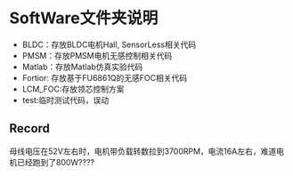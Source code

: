 # SoftWare文件夹说明

* BLDC：存放BLDC电机Hall, SensorLess相关代码
* PMSM：存放PMSM电机无感控制相关代码
* Matlab：存放Matlab仿真实验代码
* Fortior: 存放基于FU6861Q的无感FOC相关代码
* LCM_FOC:存放领芯控制方案
* test:临时测试代码，误动





## Record

母线电压在52V左右时，电机带负载转数拉到3700RPM，电流16A左右，难道电机已经跑到了800W????
